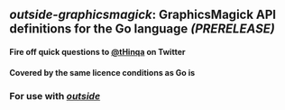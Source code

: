 ## *outside-graphicsmagick*: GraphicsMagick API definitions for the Go language *(PRERELEASE)*

#### Fire off quick questions to [@tHinqa](http://twitter.com/tHinqa) on Twitter

#### Covered by the same licence conditions as Go is

### For use with [*outside*](https://github.com/tHinqa/outside)

